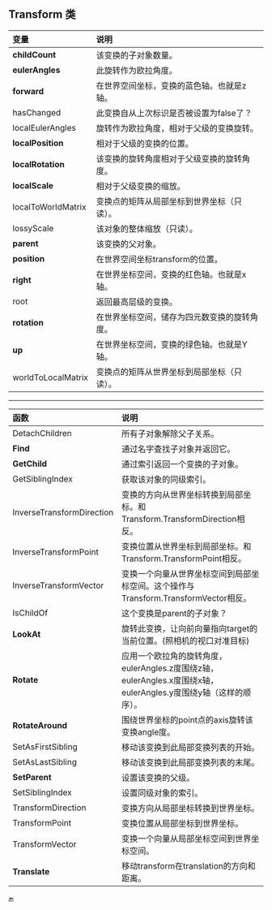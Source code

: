 ## Transform 类

|变量|说明|
|:--|:--|
|**childCount**|该变换的子对象数量。|
|**eulerAngles**|此旋转作为欧拉角度。|
|**forward**|在世界空间坐标，变换的蓝色轴。也就是z轴。|
|hasChanged|此变换自从上次标识是否被设置为false了？|
|localEulerAngles|旋转作为欧拉角度，相对于父级的变换旋转。|
|**localPosition**|相对于父级的变换的位置。|
|**localRotation**|该变换的旋转角度相对于父级变换的旋转角度。|
|**localScale**|相对于父级变换的缩放。|
|localToWorldMatrix|变换点的矩阵从局部坐标到世界坐标（只读）。|
|lossyScale|该对象的整体缩放（只读）。|
|**parent**|该变换的父对象。|
|**position**|在世界空间坐标transform的位置。|
|**right**|在世界坐标空间，变换的红色轴。也就是x轴。|
|root|返回最高层级的变换。|
|**rotation**|在世界坐标空间，储存为四元数变换的旋转角度。|
|**up**|在世界坐标空间，变换的绿色轴。也就是Y轴。|
|worldToLocalMatrix|变换点的矩阵从世界坐标到局部坐标（只读）。|

---

|函数|说明|
|:--|:--|
|DetachChildren|所有子对象解除父子关系。|
|**Find**|通过名字查找子对象并返回它。|
|**GetChild**|通过索引返回一个变换的子对象。|
|GetSiblingIndex|获取该对象的同级索引。|
|InverseTransformDirection|变换的方向从世界坐标转换到局部坐标。和Transform.TransformDirection相反。|
|InverseTransformPoint|变换位置从世界坐标到局部坐标。和Transform.TransformPoint相反。|
|InverseTransformVector|变换一个向量从世界坐标空间到局部坐标空间。这个操作与Transform.TransformVector相反。|
|IsChildOf|这个变换是parent的子对象？|
|**LookAt**|旋转此变换，让向前向量指向target的当前位置。(照相机的视口对准目标)|
|**Rotate**|应用一个欧拉角的旋转角度，eulerAngles.z度围绕z轴，eulerAngles.x度围绕x轴，eulerAngles.y度围绕y轴（这样的顺序）。|
|**RotateAround**|围绕世界坐标的point点的axis旋转该变换angle度。|
|SetAsFirstSibling|移动该变换到此局部变换列表的开始。|
|SetAsLastSibling|移动该变换到此局部变换列表的末尾。|
|**SetParent**|设置该变换的父级。|
|SetSiblingIndex|设置同级对象的索引。|
|TransformDirection|变换方向从局部坐标转换到世界坐标。|
|TransformPoint|变换位置从局部坐标到世界坐标。|
|TransformVector|变换一个向量从局部坐标空间到世界坐标空间。|
|**Translate**|移动transform在translation的方向和距离。|



🔚